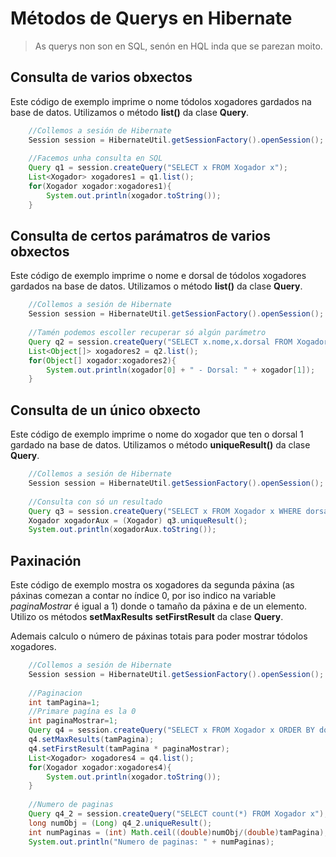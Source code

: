 # Métodos de Querys en Hibernate

> As querys non son en SQL, senón en HQL inda que se parezan moito.

## Consulta de varios obxectos

Este código de exemplo imprime o nome tódolos xogadores gardados na base de datos. Utilizamos o método **list()** da clase **Query**.

```java
    //Collemos a sesión de Hibernate
    Session session = HibernateUtil.getSessionFactory().openSession();
    
    //Facemos unha consulta en SQL
    Query q1 = session.createQuery("SELECT x FROM Xogador x");
    List<Xogador> xogadores1 = q1.list();
    for(Xogador xogador:xogadores1){
        System.out.println(xogador.toString());
    }
```

## Consulta de certos parámatros de varios obxectos

Este código de exemplo imprime o nome e dorsal de tódolos xogadores gardados na base de datos. Utilizamos o método **list()** da clase **Query**.

```java
    //Collemos a sesión de Hibernate
    Session session = HibernateUtil.getSessionFactory().openSession();
    
    //Tamén podemos escoller recuperar só algún parámetro
    Query q2 = session.createQuery("SELECT x.nome,x.dorsal FROM Xogador x");
    List<Object[]> xogadores2 = q2.list();
    for(Object[] xogador:xogadores2){
        System.out.println(xogador[0] + " - Dorsal: " + xogador[1]);
    }
```

## Consulta de un único obxecto

Este código de exemplo imprime o nome do xogador que ten o dorsal 1 gardado na base de datos. Utilizamos o método **uniqueResult()** da clase **Query**.

```java
    //Collemos a sesión de Hibernate
    Session session = HibernateUtil.getSessionFactory().openSession();
    
    //Consulta con só un resultado
    Query q3 = session.createQuery("SELECT x FROM Xogador x WHERE dorsal=1");
    Xogador xogadorAux = (Xogador) q3.uniqueResult();
    System.out.println(xogadorAux.toString());
```

## Paxinación

Este código de exemplo mostra os xogadores da segunda páxina (as páxinas comezan a contar no índice 0, por iso indico na variable *paginaMostrar* é igual a 1) donde o tamaño da páxina e de un elemento. Utilizo os métodos **setMaxResults** **setFirstResult** da clase **Query**.

Ademais calculo o número de páxinas totais para poder mostrar tódolos xogadores.

```java
    //Collemos a sesión de Hibernate
    Session session = HibernateUtil.getSessionFactory().openSession();
    
    //Paginacion
    int tamPagina=1;
    //Primare pagína es la 0
    int paginaMostrar=1;
    Query q4 = session.createQuery("SELECT x FROM Xogador x ORDER BY dorsal");
    q4.setMaxResults(tamPagina);
    q4.setFirstResult(tamPagina * paginaMostrar);
    List<Xogador> xogadores4 = q4.list();
    for(Xogador xogador:xogadores4){
        System.out.println(xogador.toString());
    }
    
    //Numero de paginas
    Query q4_2 = session.createQuery("SELECT count(*) FROM Xogador x");
    long numObj = (Long) q4_2.uniqueResult();
    int numPaginas = (int) Math.ceil((double)numObj/(double)tamPagina);
    System.out.println("Numero de paginas: " + numPaginas);
```
